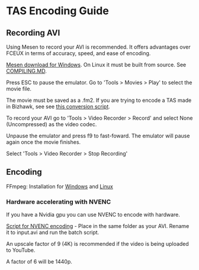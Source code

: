 # TAS Encoding Guide
## Recording AVI
Using Mesen to record your AVI is recommended. It offers advantages over FCEUX in terms of accuracy, speed, and ease of encoding.

[Mesen download for Windows](https://www.mesen.ca/download.php). On Linux it must be built from source. See [COMPILING.MD](https://github.com/SourMesen/Mesen/).

Press ESC to pause the emulator. Go to 'Tools > Movies > Play' to select the movie file.

The movie must be saved as a .fm2. If you are trying to encode a TAS made in Bizhawk, see see [this conversion script](https://github.com/108Pi/BK2ToFM2).

To record your AVI go to 'Tools > Video Recorder > Record' and select None (Uncompressed) as the video codec. 

Unpause the emulator and press f9 to fast-foward. The emulator will pause again once the movie finishes. 

Select 'Tools > Video Recorder > Stop Recording'

## Encoding
FFmpeg: Installation for [Windows](https://www.wikihow.com/Install-FFmpeg-on-Windows) and [Linux](https://linuxize.com/post/how-to-install-ffmpeg-on-debian-9/)
### Hardware accelerating with NVENC
If you have a Nvidia gpu you can use NVENC to encode with hardware.

[Script for NVENC encoding](EncodeNVENC.bat) - Place in the same folder as your AVI. Rename it to input.avi and run the batch script. 

An upscale factor of 9 (4K) is recommended if the video is being uploaded to YouTube.

A factor of 6 will be 1440p. 
